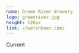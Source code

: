 ```yaml
---
name: Green River Brewery
logo: greenriver.jpg
height: 120px
link: //welshbeer.com/
---
```

<ul style="list-style-type:none; margin:0; padding:0;">
  <li>Current</li>
</ul>

